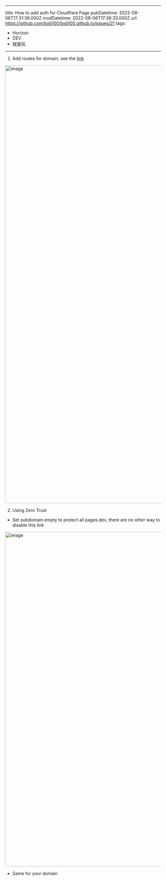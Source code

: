 
---
title: How to add auth for Cloudflare Page
pubDatetime: 2022-08-06T17:31:36.000Z
modDatetime: 2022-08-06T17:36:33.000Z
url: https://github.com/bxb100/bxb100.github.io/issues/21
tags:
  - Horizon
  - DEV
  - 就是玩

---

1. Add routes for domain, see the [link](https://403.ie/how-to-use-cloudflare-to-enable-basic-auth-on-a-subdirectory)
<img width="1418" alt="image" src="https://user-images.githubusercontent.com/20685961/183259715-0e2f24d5-4b45-4a36-8f34-631b87e6e564.png">

2. Using Zero Trust
  * Set subdomain empty to protect all pages.dev, there are no other way to disable this link
<img width="1083" alt="image" src="https://user-images.githubusercontent.com/20685961/183259760-1b0a2197-682b-4a33-ad68-f460cbb18171.png">
  
  * Same for your domain

